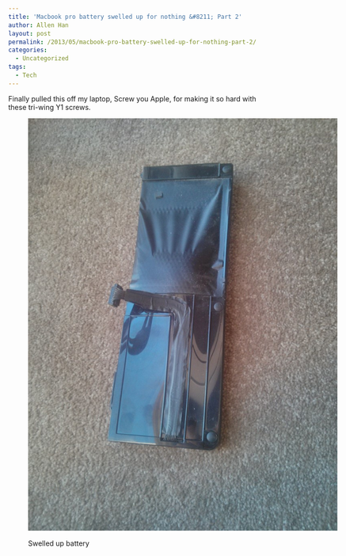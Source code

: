 ```yaml
---
title: 'Macbook pro battery swelled up for nothing &#8211; Part 2'
author: Allen Han
layout: post
permalink: /2013/05/macbook-pro-battery-swelled-up-for-nothing-part-2/
categories:
  - Uncategorized
tags:
  - Tech
---
```

Finally pulled this off my laptop, Screw you Apple, for making it so hard with these tri-wing Y1 screws.<figure id="attachment_795" style="width: 625px;" class="wp-caption alignnone">

[<img class="size-large wp-image-795" alt="Swelled up battery" src="/images/uploads/2013/05/2013-05-02-15.06.05-768x1024.jpg" width="625" height="833" />][1]<figcaption class="wp-caption-text">Swelled up battery</figcaption></figure>

 [1]: /images/uploads/2013/05/2013-05-02-15.06.05.jpg
